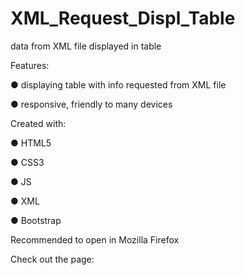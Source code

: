 # XML_Request_Displ_Table
data from XML file displayed in table 

Features:

●	displaying table with info requested from XML file

●	responsive, friendly to many devices

Created with:

●	HTML5

●	CSS3

● JS

●	XML

●	Bootstrap

Recommended to open in Mozilla Firefox

Check out the page: 

